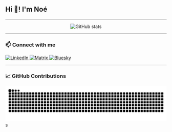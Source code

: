 <h2 align="left">Hi 👋! I'm Noé</h2>

---

<div align="center">
  <img src="https://github-readme-stats.vercel.app/api?username=nOw-Ay&hide_title=false&hide_rank=false&show_icons=true&include_all_commits=true&count_private=true&disable_animations=false&theme=dracula&locale=en&hide_border=false" 
       height="150" 
       alt="GitHub stats" />
</div>

---

### 📫 Connect with me

<div align="left">
  <a href="https://www.linkedin.com/in/noe-busson/" target="_blank">
    <img src="https://img.shields.io/badge/LinkedIn-0077B5?style=for-the-badge&logo=linkedin&logoColor=white" height="35" alt="LinkedIn" />
  </a>
  <a href="https://matrix.to/#/@nbusson:matrix.gabb.fr" target="_blank">
    <img src="https://img.shields.io/badge/Matrix-000000?style=for-the-badge&logo=matrix&logoColor=white" height="35" alt="Matrix" />
  </a>
  <a href="https://bsky.app/profile/noway.gabb.fr" target="_blank">
    <img src="https://img.shields.io/badge/Bluesky-1083FE?style=for-the-badge&logo=bluesky&logoColor=white" height="35" alt="Bluesky" />
  </a>
</div>

---

### 📈 GitHub Contributions

<picture>
  <source media="(prefers-color-scheme: dark)" srcset="https://raw.githubusercontent.com/nOw-Ay/nOw-Ay/output/github-contribution-grid-snake-dark.svg">
  <source media="(prefers-color-scheme: light)" srcset="https://raw.githubusercontent.com/nOw-Ay/nOw-Ay/output/github-contribution-grid-snake.svg">
  <img alt="GitHub contribution grid snake animation" src="https://raw.githubusercontent.com/nOw-Ay/nOw-Ay/output/github-contribution-grid-snake.svg">
</picture>
  </a>
</div>s
